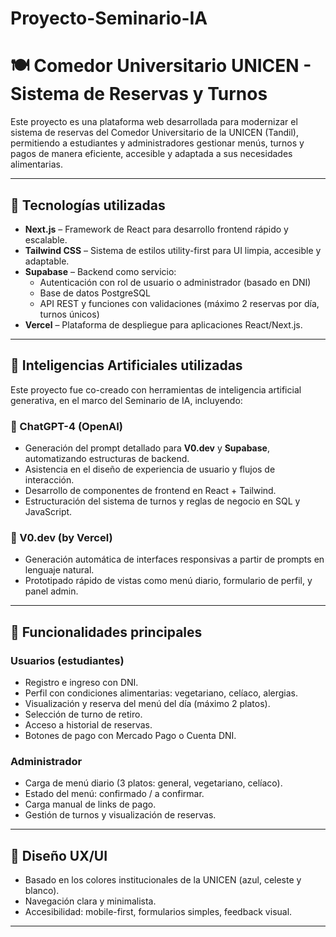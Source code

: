 # Proyecto-Seminario-IA

# 🍽️ Comedor Universitario UNICEN - Sistema de Reservas y Turnos

Este proyecto es una plataforma web desarrollada para modernizar el sistema de reservas del Comedor Universitario de la UNICEN (Tandil), permitiendo a estudiantes y administradores gestionar menús, turnos y pagos de manera eficiente, accesible y adaptada a sus necesidades alimentarias.

---

## 🚀 Tecnologías utilizadas

- **Next.js** – Framework de React para desarrollo frontend rápido y escalable.
- **Tailwind CSS** – Sistema de estilos utility-first para UI limpia, accesible y adaptable.
- **Supabase** – Backend como servicio:
  - Autenticación con rol de usuario o administrador (basado en DNI)
  - Base de datos PostgreSQL
  - API REST y funciones con validaciones (máximo 2 reservas por día, turnos únicos)
- **Vercel** – Plataforma de despliegue para aplicaciones React/Next.js.

---

## 🤖 Inteligencias Artificiales utilizadas

Este proyecto fue co-creado con herramientas de inteligencia artificial generativa, en el marco del Seminario de IA, incluyendo:

### 🧠 ChatGPT-4 (OpenAI)
- Generación del prompt detallado para **V0.dev** y **Supabase**, automatizando estructuras de backend.
- Asistencia en el diseño de experiencia de usuario y flujos de interacción.
- Desarrollo de componentes de frontend en React + Tailwind.
- Estructuración del sistema de turnos y reglas de negocio en SQL y JavaScript.

### 🤖 V0.dev (by Vercel)
- Generación automática de interfaces responsivas a partir de prompts en lenguaje natural.
- Prototipado rápido de vistas como menú diario, formulario de perfil, y panel admin.

---

## 🔐 Funcionalidades principales

### Usuarios (estudiantes)
- Registro e ingreso con DNI.
- Perfil con condiciones alimentarias: vegetariano, celíaco, alergias.
- Visualización y reserva del menú del día (máximo 2 platos).
- Selección de turno de retiro.
- Acceso a historial de reservas.
- Botones de pago con Mercado Pago o Cuenta DNI.

### Administrador
- Carga de menú diario (3 platos: general, vegetariano, celíaco).
- Estado del menú: confirmado / a confirmar.
- Carga manual de links de pago.
- Gestión de turnos y visualización de reservas.

---

## 🎨 Diseño UX/UI
- Basado en los colores institucionales de la UNICEN (azul, celeste y blanco).
- Navegación clara y minimalista.
- Accesibilidad: mobile-first, formularios simples, feedback visual.

---


